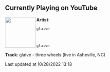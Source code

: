 ## Currently Playing on YouTube

[<img align="left" width="100" src="https://i.ytimg.com/vi/3NrZCJh2Hgk/maxresdefault.jpg">](https://www.youtube.com/watch?v=3NrZCJh2Hgk)

**Artist**: 
  
    glaive
  
  
  
    glaive
  





 

**Track**: glaive - three wheels (live in Asheville, NC)

Last updated at 10/28/2022 13:18
